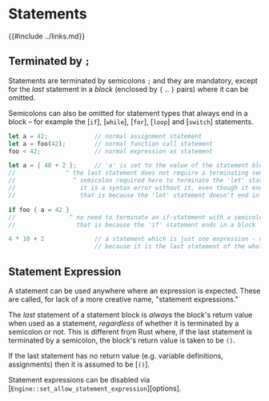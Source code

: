 Statements
==========

{{#include ../links.md}}

Terminated by `;`
-----------------

Statements are terminated by semicolons `;` and they are mandatory,
except for the _last_ statement in a _block_ (enclosed by `{` .. `}` pairs) where it can be omitted.

Semicolons can also be omitted for statement types that always end in a block &ndash; for example
the [`if`], [`while`], [`for`],  [`loop`] and [`switch`] statements.

```rust no_run
let a = 42;             // normal assignment statement
let a = foo(42);        // normal function call statement
foo < 42;               // normal expression as statement

let a = { 40 + 2 };     // 'a' is set to the value of the statement block, which is the value of the last statement
//              ^ the last statement does not require a terminating semicolon (but also works with it)
//                ^ semicolon required here to terminate the 'let' statement
//                  it is a syntax error without it, even though it ends with '}'
//                  that is because the 'let' statement doesn't end in a block

if foo { a = 42 }
//               ^ no need to terminate an if-statement with a semicolon
//                 that is because the 'if' statement ends in a block

4 * 10 + 2              // a statement which is just one expression - no ending semicolon is OK
                        // because it is the last statement of the whole block
```


Statement Expression
--------------------

A statement can be used anywhere where an expression is expected. These are called, for lack of a more
creative name, "statement expressions."

The _last_ statement of a statement block is _always_ the block's return value when used as a statement,
_regardless_ of whether it is terminated by a semicolon or not. This is different from Rust where,
if the last statement is terminated by a semicolon, the block's return value is taken to be `()`.

If the last statement has no return value (e.g. variable definitions, assignments) then it is assumed to be [`()`].

Statement expressions can be disabled via [`Engine::set_allow_statement_expression`][options].
